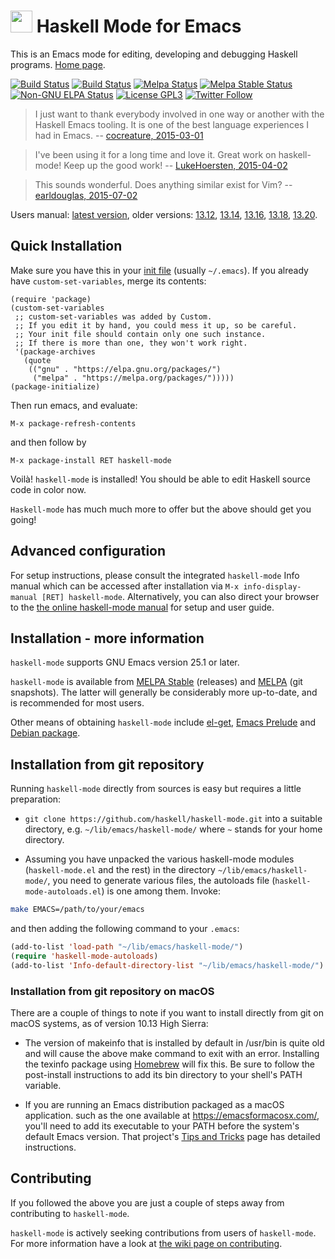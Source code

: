 <img src="https://rawgithub.com/haskell/haskell-mode/master/images/haskell-mode.svg" width="35" height="35" /> Haskell Mode for Emacs
======================

This is an Emacs mode for editing, developing and debugging Haskell
programs. [Home page](http://haskell.github.io/haskell-mode/).

[![Build Status](https://travis-ci.org/haskell/haskell-mode.svg?branch=master)](https://travis-ci.org/haskell/haskell-mode)
[![Build Status](https://github.com/haskell/haskell-mode/workflows/CI/badge.svg)](https://github.com/haskell/haskell-mode/actions)
[![Melpa Status](http://melpa.org/packages/haskell-mode-badge.svg)](http://melpa.org/#/haskell-mode)
[![Melpa Stable Status](http://stable.melpa.org/packages/haskell-mode-badge.svg)](http://stable.melpa.org/#/haskell-mode)
[![Non-GNU ELPA Status](https://elpa.nongnu.org/nongnu/haskell-mode.svg)](https://elpa.nongnu.org/nongnu/haskell-mode.html)
[![License GPL3](https://img.shields.io/badge/license-GPL3-blue.svg)](https://github.com/haskell/haskell-mode/blob/master/COPYING)
[![Twitter Follow](https://img.shields.io/twitter/follow/HaskellMode.svg?style=social)](https://twitter.com/HaskellMode)

> I just want to thank everybody involved in one way or another with the Haskell Emacs tooling.
> It is one of the best language experiences I had in Emacs.
> -- [cocreature, 2015-03-01](https://www.reddit.com/r/haskell/comments/2xjum3/haskellmode_february_2015_developments/cp0qa9a)

> I've been using it for a long time and love it. Great work on haskell-mode! Keep up the good work!
> -- [LukeHoersten, 2015-04-02](https://www.reddit.com/r/haskell/comments/316hcm/month_in_haskell_mode_march_2015/cpyutph)

> This sounds wonderful. Does anything similar exist for Vim?
> -- [earldouglas, 2015-07-02](https://www.reddit.com/r/haskell/comments/3bsa0f/month_in_haskell_mode_june_2015/cspdbb6)

Users manual: [latest
version](http://haskell.github.io/haskell-mode/manual/latest/), older
versions:
[13.12](http://haskell.github.io/haskell-mode/manual/13.12/),
[13.14](http://haskell.github.io/haskell-mode/manual/13.14/),
[13.16](http://haskell.github.io/haskell-mode/manual/13.16/),
[13.18](http://haskell.github.io/haskell-mode/manual/13.18/),
[13.20](http://haskell.github.io/haskell-mode/manual/13.20/).


## Quick Installation

Make sure you have this in your [init
file](http://www.gnu.org/software/emacs/manual/html_node/emacs/Init-File.html)
(usually `~/.emacs`). If you already have `custom-set-variables`,
merge its contents:

```elisp
(require 'package)
(custom-set-variables
 ;; custom-set-variables was added by Custom.
 ;; If you edit it by hand, you could mess it up, so be careful.
 ;; Your init file should contain only one such instance.
 ;; If there is more than one, they won't work right.
 '(package-archives
   (quote
    (("gnu" . "https://elpa.gnu.org/packages/")
     ("melpa" . "https://melpa.org/packages/")))))
(package-initialize)
```

Then run emacs, and evaluate:

    M-x package-refresh-contents

and then follow by

    M-x package-install RET haskell-mode

Voilà! `haskell-mode` is installed! You should be able to edit Haskell
source code in color now.

`Haskell-mode` has much much more to offer but the above should get
you going!


## Advanced configuration

For setup instructions, please consult the integrated `haskell-mode`
Info manual which can be accessed after installation via `M-x
info-display-manual [RET] haskell-mode`.  Alternatively, you can also
direct your browser to the [the online haskell-mode
manual](http://haskell.github.io/haskell-mode/manual/latest/) for
setup and user guide.


## Installation - more information

`haskell-mode` supports GNU Emacs version 25.1 or later.

`haskell-mode` is available from [MELPA
Stable](http://stable.melpa.org) (releases) and
[MELPA](http://melpa.org) (git snapshots). The latter will generally
be considerably more up-to-date, and is recommended for most users.

Other means of obtaining `haskell-mode` include
[el-get](https://github.com/dimitri/el-get), [Emacs
Prelude](https://github.com/bbatsov/prelude) and [Debian
package](https://packages.debian.org/search?keywords=haskell-mode).

## Installation from git repository

Running `haskell-mode` directly from sources is easy but
requires a little preparation:

- `git clone https://github.com/haskell/haskell-mode.git` into a
  suitable directory, e.g. `~/lib/emacs/haskell-mode/` where `~`
  stands for your home directory.

- Assuming you have unpacked the various haskell-mode modules
  (`haskell-mode.el` and the rest) in the directory
  `~/lib/emacs/haskell-mode/`, you need to generate various files, the
  autoloads file (`haskell-mode-autoloads.el`) is one among
  them. Invoke:

```bash
make EMACS=/path/to/your/emacs
```

  and then adding the following command to your `.emacs`:

```el
(add-to-list 'load-path "~/lib/emacs/haskell-mode/")
(require 'haskell-mode-autoloads)
(add-to-list 'Info-default-directory-list "~/lib/emacs/haskell-mode/")
```

### Installation from git repository on macOS

There are a couple of things to note if you want to install directly from
git on macOS systems, as of version 10.13 High Sierra: 

- The version of makeinfo that is installed by
  default in /usr/bin is quite old and will cause the above make 
  command to exit with an error. Installing the texinfo package using
  [Homebrew](https://brew.sh) will fix this. Be sure to follow the post-install instructions
  to add its bin directory to your shell's PATH variable.

- If you are running an Emacs distribution packaged as a macOS application. such as
  the one available at https://emacsformacosx.com/, you'll need to add its executable
  to your PATH before the system's default Emacs version. That project's
  [Tips and Tricks](https://emacsformacosx.com/tips) page has detailed instructions.

## Contributing

If you followed the above you are just a couple of steps away from
contributing to `haskell-mode`.

`haskell-mode` is actively seeking contributions from users of
`haskell-mode`. For more information have a look at
[the wiki page on contributing](https://github.com/haskell/haskell-mode/wiki/Contributing).


